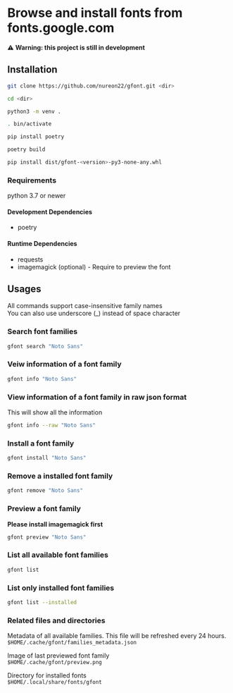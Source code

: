 # Browse and install fonts from fonts.google.com

⚠️ **Warning: this project is still in development**

## Installation

```sh
git clone https://github.com/nureon22/gfont.git <dir>

cd <dir>

python3 -m venv .

. bin/activate

pip install poetry

poetry build

pip install dist/gfont-<version>-py3-none-any.whl
```

### Requirements

python 3.7 or newer

#### Development Dependencies

* poetry

#### Runtime Dependencies

* requests
* imagemagick (optional) - Require to preview the font

## Usages

All commands support case-insensitive family names\
You can also use underscore (\_) instead of space character

### Search font families

```sh
gfont search "Noto Sans"
```

### Veiw information of a font family

```sh
gfont info "Noto Sans"
```

### View information of a font family in raw json format
This will show all the information

```sh
gfont info --raw "Noto Sans"
```

### Install a font family

```sh
gfont install "Noto Sans"
```

### Remove a installed font family

```sh
gfont remove "Noto Sans"
```

### Preview a font family

**Please install imagemagick first**
```sh
gfont preview "Noto Sans"
```

### List all available font families

```sh
gfont list
```

### List only installed font families

```sh
gfont list --installed
```

### Related files and directories

Metadata of all available families. This file will be refreshed every 24 hours.\
`$HOME/.cache/gfont/families_metadata.json`

Image of last previewed font family\
`$HOME/.cache/gfont/preview.png`

Directory for installed fonts\
`$HOME/.local/share/fonts/gfont`
